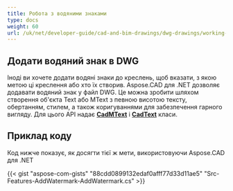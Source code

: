 ```yaml
---
title: Робота з водяними знаками
type: docs
weight: 60
url: /uk/net/developer-guide/cad-and-bim-drawings/dwg-drawings/working-with-watermark/
---
```


## **Додати водяний знак в DWG**

Іноді ви хочете додати водяні знаки до креслень, щоб вказати, з якою метою ці креслення або хто їх створив. Aspose.CAD для .NET дозволяє додавати водяний знак у файл DWG. Це можна зробити шляхом створення об'єкта Text або MText з певною висотою тексту, обертанням, стилем, а також коригуваннями для забезпечення гарного вигляду. Для цього API надає [**CadMText**](https://reference.aspose.com/cad/net/aspose.cad.fileformats.cad.cadobjects/cadmtext) і [**CadText**](https://reference.aspose.com/cad/net/aspose.cad.fileformats.cad.cadobjects/cadtext) класи.

## Приклад коду

Код нижче показує, як досягти тієї ж мети, використовуючи Aspose.CAD для .NET

{{< gist "aspose-com-gists" "88cdd0899132edaf0afff77d33d11ae5" "Src-Features-AddWatermark-AddWatermark.cs" >}}
